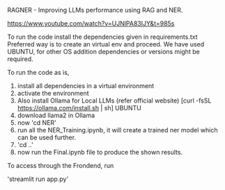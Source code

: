 RAGNER - Improving LLMs performance using RAG and NER.


https://www.youtube.com/watch?v=UJNlPA83IJY&t=985s

To run the code install the dependencies given in requirements.txt	
Preferred way is to create an virtual env and proceed.
We have used UBUNTU, for other OS addition dependencies or versions might be required.

To run the code as is,

1. install all dependencies in a virtual environment
2. activate the environment
3. Also install Ollama for Local LLMs (refer official website) [curl -fsSL https://ollama.com/install.sh | sh] UBUNTU
4. download llama2 in Ollama
5. now 'cd NER'
6. run all the NER_Training.ipynb, it will create a trained ner model which can be used further.
7. 'cd ..'
8. now run the Final.ipynb file to produce the shown results.

To access through the Frondend, 
run

'streamlit run app.py'

 
